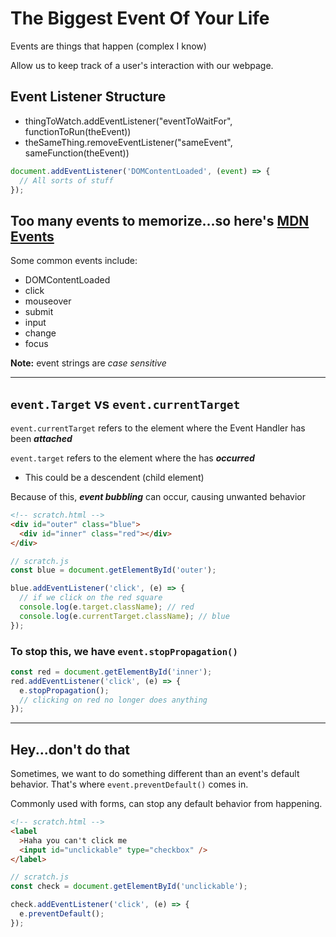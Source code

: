 # The Biggest Event Of Your Life

Events are things that happen (complex I know)

Allow us to keep track of a user's interaction with our webpage.

## Event Listener Structure

- thingToWatch.addEventListener("eventToWaitFor", functionToRun(theEvent))
- theSameThing.removeEventListener("sameEvent", sameFunction(theEvent))

```js
document.addEventListener('DOMContentLoaded', (event) => {
  // All sorts of stuff
});
```

## Too many events to memorize...so here's [MDN Events](https://developer.mozilla.org/en-US/docs/Web/Events)

Some common events include:

- DOMContentLoaded
- click
- mouseover
- submit
- input
- change
- focus

**Note:** event strings are _case sensitive_

---

## `event.Target` vs `event.currentTarget`

`event.currentTarget` refers to the element where the Event Handler has been **_attached_**

`event.target` refers to the element where the has **_occurred_**

- This could be a descendent (child element)

Because of this, **_event bubbling_** can occur, causing unwanted behavior

```html
<!-- scratch.html -->
<div id="outer" class="blue">
  <div id="inner" class="red"></div>
</div>
```

```js
// scratch.js
const blue = document.getElementById('outer');

blue.addEventListener('click', (e) => {
  // if we click on the red square
  console.log(e.target.className); // red
  console.log(e.currentTarget.className); // blue
});
```

### To stop this, we have `event.stopPropagation()`

```js
const red = document.getElementById('inner');
red.addEventListener('click', (e) => {
  e.stopPropagation();
  // clicking on red no longer does anything
});
```

---

## Hey...don't do that

Sometimes, we want to do something different than an event's default behavior. That's where `event.preventDefault()` comes in.

Commonly used with forms, can stop any default behavior from happening.

```html
<!-- scratch.html -->
<label
  >Haha you can't click me
  <input id="unclickable" type="checkbox" />
</label>
```

```js
// scratch.js
const check = document.getElementById('unclickable');

check.addEventListener('click', (e) => {
  e.preventDefault();
});
```
